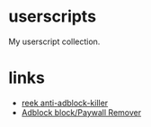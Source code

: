 # userscripts
My userscript collection.

# links
- [reek anti-adblock-killer](https://reek.github.io/anti-adblock-killer/)
- [Adblock block/Paywall Remover](https://openuserjs.org/scripts/hikerpig/Adblock_blockPaywall_Remover)
